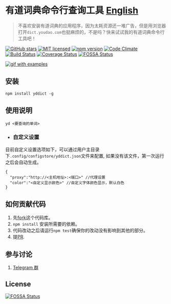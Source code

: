 # 有道词典命令行查询工具 [English](./README_en.md)

>不喜欢安装有道词典的应用程序，因为太耗资源还一堆广告，但是用浏览器打开`dict.youdao.com`也挺麻烦的，不是吗？快来试试我的有道词典命令行工具吧！

[![GitHub stars](https://img.shields.io/github/stars/kenshinji/yddict.svg?style=plastic)](https://github.com/kenshinji/yddict/stargazers)
[![MIT licensed](https://img.shields.io/badge/license-MIT-blue.svg)](https://github.com/kenshinji/yddict/blob/master/LICENSE.txt)
[![npm version](https://badge.fury.io/js/yddict.svg)](https://badge.fury.io/js/yddict)
[![Code Climate](https://codeclimate.com/github/kenshinji/yddict/badges/gpa.svg)](https://codeclimate.com/github/kenshinji/yddict)
[![Build Status](https://travis-ci.org/kenshinji/yddict.svg?branch=master)](https://travis-ci.org/kenshinji/yddict)
[![Coverage Status](https://coveralls.io/repos/github/kenshinji/yddict/badge.svg?branch=master)](https://coveralls.io/github/kenshinji/yddict?branch=master)
[![FOSSA Status](https://app.fossa.io/api/projects/git%2Bgithub.com%2Fkenshinji%2Fyddict.svg?type=shield)](https://app.fossa.io/projects/git%2Bgithub.com%2Fkenshinji%2Fyddict?ref=badge_shield)

[![gif with examples][examples-link]][examples-link]

## 安装

    npm install yddict -g

## 使用说明

    yd <要查询的单词>

 - ### 自定义设置
  目前自定义设置选项如下，可以通过用户主目录下`.config/configstore/yddict.json`文件来配置, 如果没有该文件，第一次运行之后会自动生成。

    {
      "proxy":"http://<主机地址>:<端口>" //代理设置
      "color":"<自定义显示颜色>" //自定义字体颜色显示，默认白色
    }

## 如何贡献代码
1. 先[fork](https://www.zhihu.com/question/20431718)这个代码库。
2. `npm install` 安装所需要的依赖。
3. 代码改动之后请运行`npm test`确保你的改动没有影响到其他的部分。
4. 提[PR](https://www.zhihu.com/question/21682976).

## 参与讨论

 1.  [Telegram 群](https://t.me/yddict)

[examples-link]:   https://raw.githubusercontent.com/kenshinji/yddict/master/example.gif


## License
[![FOSSA Status](https://app.fossa.io/api/projects/git%2Bgithub.com%2Fkenshinji%2Fyddict.svg?type=large)](https://app.fossa.io/projects/git%2Bgithub.com%2Fkenshinji%2Fyddict?ref=badge_large)